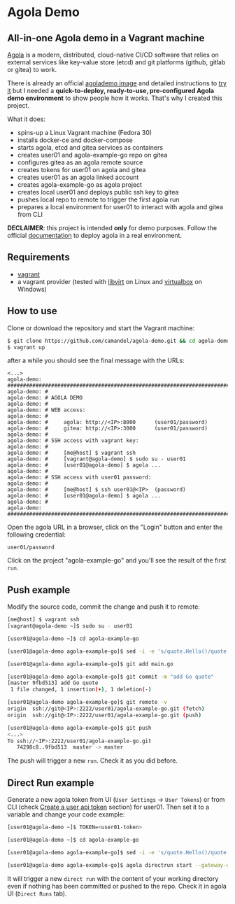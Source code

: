 # Agola Demo
## All-in-one Agola demo in a Vagrant machine 
[Agola](https://agola.io/) is a modern, distributed, cloud-native CI/CD software that relies on external services like key-value store (etcd) and git platforms (github, gitlab or gitea) to work.

There is already an official [agolademo image](https://hub.docker.com/r/sorintlab/agolademo) and detailed instructions to [try it](https://agola.io/tryit/) but I needed a **quick-to-deploy, ready-to-use, pre-configured Agola demo environment** to show people how it works. That's why I created this project.

What it does:
- spins-up a Linux Vagrant machine (Fedora 30)
- installs docker-ce and docker-compose
- starts agola, etcd and gitea services as containers
- creates user01 and agola-example-go repo on gitea
- configures gitea as an agola remote source
- creates tokens for user01 on agola and gitea
- creates user01 as an agola linked account
- creates agola-example-go as agola project
- creates local user01 and deploys public ssh key to gitea
- pushes local repo to remote to trigger the first agola run
- prepares a local environment for user01 to interact with agola and gitea from CLI

**DECLAIMER**: this project is intended **only** for demo purposes. Follow the official [documentation](https://agola.io/doc/) to deploy agola in a real environment.
## Requirements
- [vagrant](https://www.vagrantup.com/)
- a vagrant provider (tested with [libvirt](https://libvirt.org/) on Linux and [virtualbox](https://www.virtualbox.org/) on Windows)
## How to use
Clone or download the repository and start the Vagrant machine:
```bash
$ git clone https://github.com/camandel/agola-demo.git && cd agola-demo
$ vagrant up
```
after a while you should see the final message with the URLs:
```
<...>
agola-demo: #################################################################################
agola-demo: #
agola-demo: # AGOLA DEMO
agola-demo: #
agola-demo: # WEB access:
agola-demo: #
agola-demo: #     agola: http://<IP>:8000      (user01/password)
agola-demo: #     gitea: http://<IP>:3000      (user01/password)
agola-demo: #
agola-demo: # SSH access with vagrant key:
agola-demo: #
agola-demo: #     [me@host] $ vagrant ssh
agola-demo: #     [vagrant@agola-demo] $ sudo su - user01
agola-demo: #     [user01@agola-demo] $ agola ...
agola-demo: #
agola-demo: # SSH access with user01 password:
agola-demo: #
agola-demo: #     [me@host] $ ssh user01@<IP>  (password)
agola-demo: #     [user01@agola-demo] $ agola ...
agola-demo: #
agola-demo: #################################################################################
```
Open the agola URL in a browser, click on the "Login" button and enter the following credential:

`user01/password`

Click on the project "agola-example-go" and you'll see the result of the first `run`.

## Push example
Modify the source code, commit the change and push it to remote:
```sh
[me@host] $ vagrant ssh
[vagrant@agola-demo ~]$ sudo su - user01

[user01@agola-demo ~]$ cd agola-example-go

[user01@agola-demo agola-example-go]$ sed -i -e 's/quote.Hello()/quote.Go()/' main.go

[user01@agola-demo agola-example-go]$ git add main.go

[user01@agola-demo agola-example-go]$ git commit -m "add Go quote"
[master 9fbd513] add Go quote
 1 file changed, 1 insertion(+), 1 deletion(-)

[user01@agola-demo agola-example-go]$ git remote -v
origin	ssh://git@<IP>:2222/user01/agola-example-go.git (fetch)
origin	ssh://git@<IP>:2222/user01/agola-example-go.git (push)

[user01@agola-demo agola-example-go]$ git push
<...>
To ssh://<IP>:2222/user01/agola-example-go.git
   74298c8..9fbd513  master -> master
```
The push will trigger a new `run`. Check it as you did before.

## Direct Run example
Generate a new agola token from UI (`User Settings` -> `User Tokens`) or from CLI (check [Create a user api token](https://agola.io/tryit/) section) for user01. Then set it to a variable and change your code example:
```sh
[user01@agola-demo ~]$ TOKEN=<user01-token>

[user01@agola-demo ~]$ cd agola-example-go

[user01@agola-demo agola-example-go]$ sed -i -e 's/quote.Hello()/quote.Go()/' main.go

[user01@agola-demo agola-example-go]$ agola directrun start --gateway-url http://<IP>:8000 --token $TOKEN
```
It will trigger a new `direct run` with the content of your working directory even if nothing has been committed or pushed to the repo. Check it in agola UI (`Direct Runs` tab).

